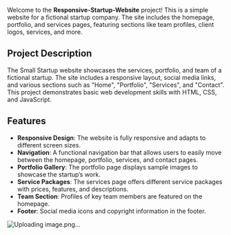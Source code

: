 Welcome to the **Responsive-Startup-Website** project! 
This is a simple website for a fictional startup company. The site includes the homepage, portfolio, and services pages, featuring sections like team profiles, client logos, services, and more.


## Project Description

The Small Startup website showcases the services, portfolio, and team of a fictional startup. The site includes a responsive layout, social media links, and various sections such as "Home", "Portfolio", "Services", and "Contact". This project demonstrates basic web development skills with HTML, CSS, and  JavaScript.

## Features

- **Responsive Design**: The website is fully responsive and adapts to different screen sizes.
- **Navigation**: A functional navigation bar that allows users to easily move between the homepage, portfolio, services, and contact pages.
- **Portfolio Gallery**: The portfolio page displays sample images to showcase the startup’s work.
- **Service Packages**: The services page offers different service packages with prices, features, and descriptions.
- **Team Section**: Profiles of key team members are featured on the homepage.
- **Footer**: Social media icons and copyright information in the footer.

![Uploading image.png…]()


